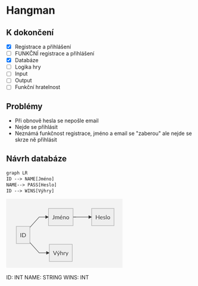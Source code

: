 # Hangman



## K dokončení
- [X] Registrace a přihlášení 
- [ ] FUNKČNÍ registrace a přihlášení
- [X] Databáze
- [ ] Logika hry
- [ ] Input
- [ ] Output
- [ ] Funkční hratelnost

## Problémy
- Při obnově hesla se nepošle email
- Nejde se přihlásit
- Neznámá funkčnost registrace, jméno a email se "zaberou" ale nejde se 
skrze ně přihlásit

## Návrh databáze
```mermaid
graph LR
ID --> NAME[Jméno] 
NAME--> PASS[Heslo]
ID --> WINS[Výhry]
```
![Návrh databáze](https://github.com/DominikTulak/Zaverecna-prace-web-p4-2020/raw/master/Navrh_databaze.png)

ID: INT
NAME: STRING
WINS: INT
